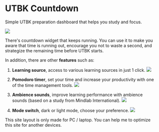 # UTBK Countdown

Simple UTBK preparation dashboard that helps you study and focus.

![](https://utbk.wargati.ga/image/social-image.png)

There's countdown widget that keeps running. You can use it to make you aware that time is running out, encourage you not to waste a second, and strategize the remaining time before UTBK starts.

In addition, there are other **features** such as:

1. **Learning source**, access to various learning sources in just 1 click.
![](https://utbk.wargati.ga/image/promo3.png)

2.  **Pomodoro timer**, set your time and increase your productivity with one of the time management tools.
![](https://utbk.wargati.ga/image/promo4.png)

3. **Ambience sounds**, improve learning performance with ambience sounds (based on a study from Mindlab International).
![](https://utbk.wargati.ga/image/promo2.png)

4. **Mode switch**, dark or light mode, choose your preference.
![](https://utbk.wargati.ga/image/promo1.png)

This site layout is only made for PC / laptop. You can help me to optimize this site for another devices.